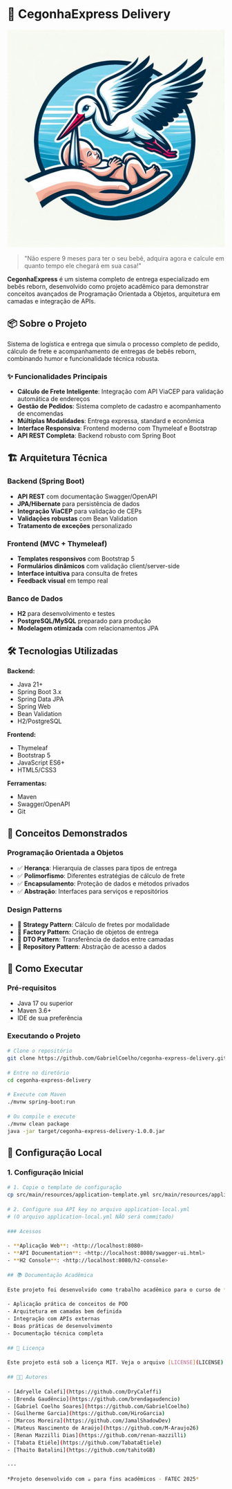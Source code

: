 # 🐣 CegonhaExpress Delivery

![Logo Cegonha Express](docs/images/logo-cegonha-express.jpeg)

> "Não espere 9 meses para ter o seu bebê, adquira agora e calcule em quanto tempo ele chegará em sua casa!"

**CegonhaExpress** é um sistema completo de entrega especializado em bebês reborn, desenvolvido como projeto acadêmico para demonstrar conceitos avançados de Programação Orientada a Objetos, arquitetura em camadas e integração de APIs.

## 📦 Sobre o Projeto

Sistema de logística e entrega que simula o processo completo de pedido, cálculo de frete e acompanhamento de entregas de bebês reborn, combinando humor e funcionalidade técnica robusta.

### ✨ Funcionalidades Principais

- **Cálculo de Frete Inteligente**: Integração com API ViaCEP para validação automática de endereços
- **Gestão de Pedidos**: Sistema completo de cadastro e acompanhamento de encomendas
- **Múltiplas Modalidades**: Entrega expressa, standard e econômica
- **Interface Responsiva**: Frontend moderno com Thymeleaf e Bootstrap
- **API REST Completa**: Backend robusto com Spring Boot

## 🏗️ Arquitetura Técnica

### Backend (Spring Boot)

- **API REST** com documentação Swagger/OpenAPI
- **JPA/Hibernate** para persistência de dados
- **Integração ViaCEP** para validação de CEPs
- **Validações robustas** com Bean Validation
- **Tratamento de exceções** personalizado

### Frontend (MVC + Thymeleaf)

- **Templates responsivos** com Bootstrap 5
- **Formulários dinâmicos** com validação client/server-side
- **Interface intuitiva** para consulta de fretes
- **Feedback visual** em tempo real

### Banco de Dados

- **H2** para desenvolvimento e testes
- **PostgreSQL/MySQL** preparado para produção
- **Modelagem otimizada** com relacionamentos JPA

## 🛠️ Tecnologias Utilizadas

**Backend:**

- Java 21+
- Spring Boot 3.x
- Spring Data JPA
- Spring Web
- Bean Validation
- H2/PostgreSQL

**Frontend:**

- Thymeleaf
- Bootstrap 5
- JavaScript ES6+
- HTML5/CSS3

**Ferramentas:**

- Maven
- Swagger/OpenAPI
- Git

## 🎯 Conceitos Demonstrados

### Programação Orientada a Objetos

- ✅ **Herança**: Hierarquia de classes para tipos de entrega
- ✅ **Polimorfismo**: Diferentes estratégias de cálculo de frete
- ✅ **Encapsulamento**: Proteção de dados e métodos privados
- ✅ **Abstração**: Interfaces para serviços e repositórios

### Design Patterns

- 🎯 **Strategy Pattern**: Cálculo de fretes por modalidade
- 🎯 **Factory Pattern**: Criação de objetos de entrega
- 🎯 **DTO Pattern**: Transferência de dados entre camadas
- 🎯 **Repository Pattern**: Abstração de acesso a dados

## 🚀 Como Executar

### Pré-requisitos

- Java 17 ou superior
- Maven 3.6+
- IDE de sua preferência

### Executando o Projeto

```bash
# Clone o repositório
git clone https://github.com/GabrielCoelho/cegonha-express-delivery.git

# Entre no diretório
cd cegonha-express-delivery

# Execute com Maven
./mvnw spring-boot:run

# Ou compile e execute
./mvnw clean package
java -jar target/cegonha-express-delivery-1.0.0.jar
```

## 🔧 Configuração Local

### 1. Configuração Inicial

```bash
# 1. Copie o template de configuração
cp src/main/resources/application-template.yml src/main/resources/application-local.yml

# 2. Configure sua API key no arquivo application-local.yml
# (O arquivo application-local.yml NÃO será commitado)

### Acessos

- **Aplicação Web**: <http://localhost:8080>
- **API Documentation**: <http://localhost:8080/swagger-ui.html>
- **H2 Console**: <http://localhost:8080/h2-console>

## 📚 Documentação Acadêmica

Este projeto foi desenvolvido como trabalho acadêmico para o curso de **Análise e Desenvolvimento de Sistemas**, demonstrando:

- Aplicação prática de conceitos de POO
- Arquitetura em camadas bem definida
- Integração com APIs externas
- Boas práticas de desenvolvimento
- Documentação técnica completa

## 📄 Licença

Este projeto está sob a licença MIT. Veja o arquivo [LICENSE](LICENSE) para mais detalhes.

## 👨‍💻 Autores

- [Adryelle Calefi](https://github.com/DryCaleffi)
- [Brenda Gaudêncio](https://github.com/brendagaudencio)
- [Gabriel Coelho Soares](https://github.com/GabrielCoelho)
- [Guilherme Garcia](https://github.com/HiroGarcia)
- [Marcos Moreira](https://github.com/JamalShadowDev)
- [Mateus Nascimento de Araújo](https://github.com/M-Araujo26)
- [Renan Mazzilli Dias](https://github.com/renan-mazzilli)
- [Tabata Etiéle](https://github.com/TabataEtiele)
- [Thaito Batalini](https://github.com/tahitoGB)

---

*Projeto desenvolvido com ☕ para fins acadêmicos - FATEC 2025*
